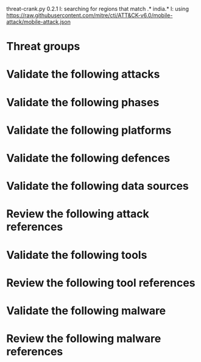 threat-crank.py 0.2.1
I: searching for regions that match .* india.*
I: using https://raw.githubusercontent.com/mitre/cti/ATT&CK-v6.0/mobile-attack/mobile-attack.json
# Threat groups


# Validate the following attacks


# Validate the following phases


# Validate the following platforms


# Validate the following defences


# Validate the following data sources


# Review the following attack references


# Validate the following tools


# Review the following tool references


# Validate the following malware


# Review the following malware references


